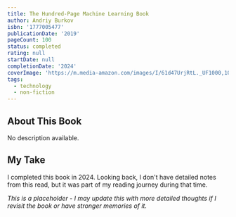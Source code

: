```yaml
---
title: The Hundred-Page Machine Learning Book
author: Andriy Burkov
isbn: '1777005477'
publicationDate: '2019'
pageCount: 100
status: completed
rating: null
startDate: null
completionDate: '2024'
coverImage: 'https://m.media-amazon.com/images/I/61d47UrjRtL._UF1000,1000_QL80_.jpg'
tags:
  - technology
  - non-fiction
---
```


## About This Book

No description available.

## My Take

I completed this book in 2024. Looking back, I don't have detailed notes from this read, but it was part of my reading journey during that time.

_This is a placeholder - I may update this with more detailed thoughts if I revisit the book or have stronger memories of it._
